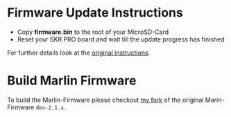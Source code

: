 # Firmware Update Instructions

- Copy **firmware.bin** to the root of your MicroSD-Card
- Reset your SKR PRO board and wait till the update progress has finished

For further details look at the [original instructions](../../../blob/develop/Docs/3rd-Party/SKR%20PRO%20V1.1%20user%20manual%20v1.1.pdf).

# Build Marlin Firmware

To build the Marlin-Firmware please checkout [my fork](https://github.com/sensenmann/Franken-10-Marlin) of the original Marin-Firmware `dev-2.1.x`.
